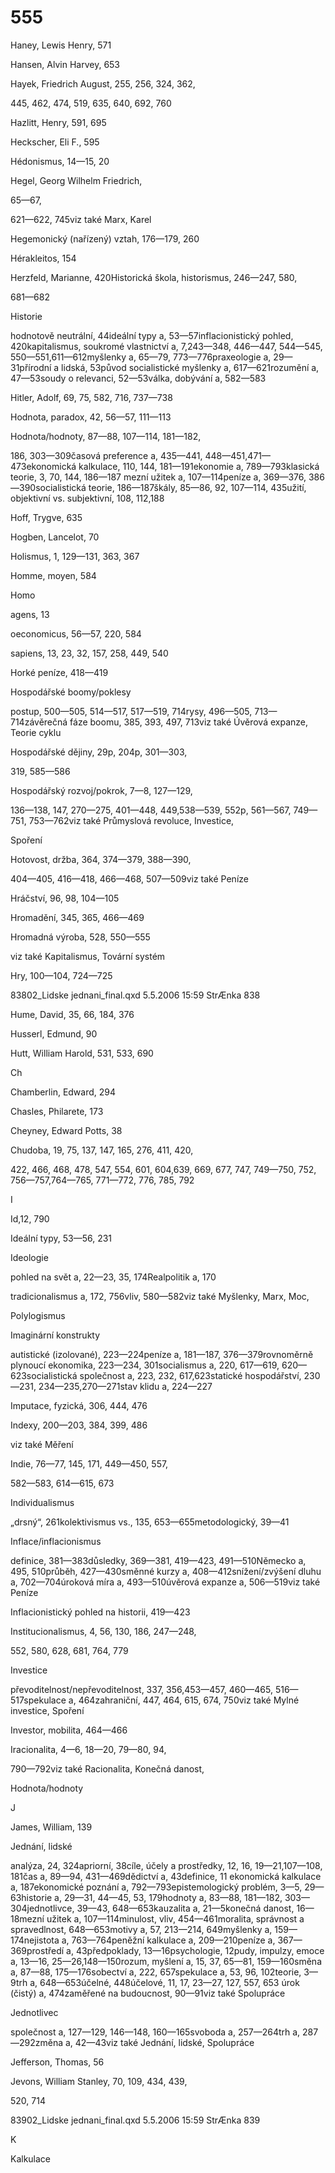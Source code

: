 # 555

Haney, Lewis Henry, 571

Hansen, Alvin Harvey, 653

Hayek, Friedrich August, 255, 256, 324, 362,

445, 462, 474, 519, 635, 640, 692, 760

Hazlitt, Henry, 591, 695

Heckscher, Eli F., 595

Hédonismus, 14—15, 20

Hegel, Georg Wilhelm Friedrich,

65—67,

621—622, 745viz také Marx, Karel

Hegemonický (nařízený) vztah, 176—179, 260

Hérakleitos, 154

Herzfeld, Marianne, 420Historická škola, historismus, 246—247, 580,

681—682

Historie

hodnotově neutrální, 44ideální typy a, 53—57inflacionistický pohled, 420kapitalismus, soukromé vlastnictví a, 7,243—348, 446—447, 544—545, 550—551,611—612myšlenky a, 65—79, 773—776praxeologie a, 29—31přírodní a lidská, 53původ socialistické myšlenky a, 617—621rozumění a, 47—53soudy o relevanci, 52—53válka, dobývání a, 582—583

Hitler, Adolf, 69, 75, 582, 716, 737—738

Hodnota, paradox, 42, 56—57, 111—113

Hodnota/hodnoty, 87—88, 107—114, 181—182,

186, 303—309časová preference a, 435—441, 448—451,471—473ekonomická kalkulace, 110, 144, 181—191ekonomie a, 789—793klasická teorie, 3, 70, 144, 186—187 mezní užitek a, 107—114peníze a, 369—376, 386—390socialistická teorie, 186—187škály, 85—86, 92, 107—114, 435užití, objektivní vs. subjektivní, 108, 112,188

Hoff, Trygve, 635

Hogben, Lancelot, 70

Holismus, 1, 129—131, 363, 367

Homme, moyen, 584

Homo

agens, 13

oeconomicus, 56—57, 220, 584

sapiens, 13, 23, 32, 157, 258, 449, 540

Horké peníze, 418—419

Hospodářské boomy/poklesy

postup, 500—505, 514—517, 517—519, 714rysy, 496—505, 713—714závěrečná fáze boomu, 385, 393, 497, 713viz také Úvěrová expanze, Teorie cyklu

Hospodářské dějiny, 29p, 204p, 301—303,

319, 585—586

Hospodářský rozvoj/pokrok, 7—8, 127—129,

136—138, 147, 270—275, 401—448, 449,538—539, 552p, 561—567, 749—751, 753—762viz také Průmyslová revoluce, Investice,

Spoření

Hotovost, držba, 364, 374—379, 388—390,

404—405, 416—418, 466—468, 507—509viz také Peníze

Hráčství, 96, 98, 104—105

Hromadění, 345, 365, 466—469

Hromadná výroba, 528, 550—555

viz také Kapitalismus, Tovární systém

Hry, 100—104, 724—725

83802_Lidske jednani_final.qxd 5.5.2006 15:59 StrÆnka 838

Hume, David, 35, 66, 184, 376

Husserl, Edmund, 90

Hutt, William Harold, 531, 533, 690

Ch

Chamberlin, Edward, 294

Chasles, Philarete, 173

Cheyney, Edward Potts, 38

Chudoba, 19, 75, 137, 147, 165, 276, 411, 420,

422, 466, 468, 478, 547, 554, 601, 604,639, 669, 677, 747, 749—750, 752, 756—757,764—765, 771—772, 776, 785, 792

I

Id,12, 790

Ideální typy, 53—56, 231

Ideologie

pohled na svět a, 22—23, 35, 174Realpolitik a, 170

tradicionalismus a, 172, 756vliv, 580—582viz také Myšlenky, Marx, Moc,

Polylogismus

Imaginární konstrukty

autistické (izolované), 223—224peníze a, 181—187, 376—379rovnoměrně plynoucí ekonomika, 223—234, 301socialismus a, 220, 617—619, 620—623socialistická společnost a, 223, 232, 617,623statické hospodářství, 230—231, 234—235,270—271stav klidu a, 224—227

Imputace, fyzická, 306, 444, 476

Indexy, 200—203, 384, 399, 486

viz také Měření

Indie, 76—77, 145, 171, 449—450, 557,

582—583, 614—615, 673

Individualismus

„drsný“, 261kolektivismus vs., 135, 653—655metodologický, 39—41

Inflace/inflacionismus

definice, 381—383důsledky, 369—381, 419—423, 491—510Německo a, 495, 510průběh, 427—430směnné kurzy a, 408—412snížení/zvýšení dluhu a, 702—704úroková míra a, 493—510úvěrová expanze a, 506—519viz také Peníze

Inflacionistický pohled na historii, 419—423

Institucionalismus, 4, 56, 130, 186, 247—248,

552, 580, 628, 681, 764, 779

Investice

převoditelnost/nepřevoditelnost, 337, 356,453—457, 460—465, 516—517spekulace a, 464zahraniční, 447, 464, 615, 674, 750viz také Mylné investice, Spoření

Investor, mobilita, 464—466

Iracionalita, 4—6, 18—20, 79—80, 94,

790—792viz také Racionalita, Konečná danost,

Hodnota/hodnoty

J

James, William, 139

Jednání, lidské



analýza, 24, 324apriorní, 38cíle, účely a prostředky, 12, 16, 19—21,107—108, 181čas a, 89—94, 431—469dědictví a, 43definice, 11 ekonomická kalkulace a, 187ekonomické poznání a, 792—793epistemologický problém, 3—5, 29—63historie a, 29—31, 44—45, 53, 179hodnoty a, 83—88, 181—182, 303—304jednotlivce, 39—43, 648—653kauzalita a, 21—5konečná danost, 16—18mezní užitek a, 107—114minulost, vliv, 454—461moralita, správnost a spravedlnost, 648—653motivy a, 57, 213—214, 649myšlenky a, 159—174nejistota a, 763—764peněžní kalkulace a, 209—210peníze a, 367—369prostředí a, 43předpoklady, 13—16psychologie, 12pudy, impulzy, emoce a, 13—16, 25—26,148—150rozum, myšlení a, 15, 37, 65—81, 159—160směna a, 87—88, 175—176sobectví a, 222, 657spekulace a, 53, 96, 102teorie, 3—9trh a, 648—653účelné, 448účelové, 11, 17, 23—27, 127, 557, 653 úrok (čistý) a, 474zaměřené na budoucnost, 90—91viz také Spolupráce

Jednotlivec

společnost a, 127—129, 146—148, 160—165svoboda a, 257—264trh a, 287—292změna a, 42—43viz také Jednání, lidské, Spolupráce

Jefferson, Thomas, 56

Jevons, William Stanley, 70, 109, 434, 439,

520, 714

83902_Lidske jednani_final.qxd 5.5.2006 15:59 StrÆnka 839

K

Kalkulace

